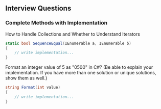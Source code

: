## Interview Questions
### Complete Methods with Implementation

How to Handle Collections and Whether to Understand Iterators
``` csharp
static bool SequenceEqual(IEnumerable a, IEnumerable b)
{
	// write implementation...
}
```

Format an integer value of 5 as "0500" in C#? (Be able to explain your implementation. If you have more than one solution or unique solutions, show them as well.)
``` csharp
string Format(int value)
{
	// write implementation...
}
```
